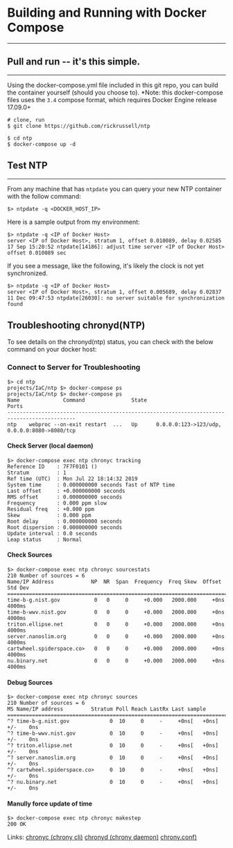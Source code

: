 # Building and Running with Docker Compose
---
## Pull and run -- it's this simple.
---
Using the docker-compose.yml file included in this git repo, you can build the container yourself (should you choose to).
*Note: this docker-compose files uses the `3.4` compose format, which requires Docker Engine release 17.09.0+

```
# clone, run
$ git clone https://github.com/rickrussell/ntp

$ cd ntp
$ docker-compose up -d 
```

## Test NTP
---
From any machine that has `ntpdate` you can query your new NTP container with the follow
command:

```
$> ntpdate -q <DOCKER_HOST_IP>
```

Here is a sample output from my environment:

```
$> ntpdate -q <IP of Docker Host>
server <IP of Docker Host>, stratum 1, offset 0.010089, delay 0.02585
17 Sep 15:20:52 ntpdate[14186]: adjust time server <IP of Docker Host> offset 0.010089 sec
```

If you see a message, like the following, it's likely the clock is not yet synchronized.
```
$> ntpdate -q <IP of Docker Host>
server <IP of Docker Host>, stratum 1, offset 0.005689, delay 0.02837
11 Dec 09:47:53 ntpdate[26030]: no server suitable for synchronization found
```

## Troubleshooting chronyd(NTP)
To see details on the chronyd(ntp) status, you can check with the below command on your
docker host:

### Connect to Server for Troubleshooting
```
$> cd ntp
projects/IaC/ntp $> docker-compose ps 
projects/IaC/ntp $> docker-compose ps
Name              Command               State                      Ports
--------------------------------------------------------------------------------------------
ntp    webproc --on-exit restart  ...   Up      0.0.0.0:123->123/udp, 0.0.0.0:8080->8080/tcp

```

#### Check Server (local daemon)
```
$> docker-compose exec ntp chronyc tracking
Reference ID    : 7F7F0101 ()
Stratum         : 1
Ref time (UTC)  : Mon Jul 22 18:14:32 2019
System time     : 0.000000000 seconds fast of NTP time
Last offset     : +0.000000000 seconds
RMS offset      : 0.000000000 seconds
Frequency       : 0.000 ppm slow
Residual freq   : +0.000 ppm
Skew            : 0.000 ppm
Root delay      : 0.000000000 seconds
Root dispersion : 0.000000000 seconds
Update interval : 0.0 seconds
Leap status     : Normal
```
#### Check Sources
```
$> docker-compose exec ntp chronyc sourcestats
210 Number of sources = 6
Name/IP Address            NP  NR  Span  Frequency  Freq Skew  Offset  Std Dev
==============================================================================
time-b-g.nist.gov           0   0     0     +0.000   2000.000     +0ns  4000ms
time-b-wwv.nist.gov         0   0     0     +0.000   2000.000     +0ns  4000ms
triton.ellipse.net          0   0     0     +0.000   2000.000     +0ns  4000ms
server.nanoslim.org         0   0     0     +0.000   2000.000     +0ns  4000ms
cartwheel.spiderspace.co>   0   0     0     +0.000   2000.000     +0ns  4000ms
nu.binary.net               0   0     0     +0.000   2000.000     +0ns  4000ms
```
#### Debug Sources
```
$> docker-compose exec ntp chronyc sources
210 Number of sources = 6
MS Name/IP address         Stratum Poll Reach LastRx Last sample
===============================================================================
^? time-b-g.nist.gov             0  10     0     -     +0ns[   +0ns] +/-    0ns
^? time-b-wwv.nist.gov           0  10     0     -     +0ns[   +0ns] +/-    0ns
^? triton.ellipse.net            0  10     0     -     +0ns[   +0ns] +/-    0ns
^? server.nanoslim.org           0  10     0     -     +0ns[   +0ns] +/-    0ns
^? cartwheel.spiderspace.co>     0  10     0     -     +0ns[   +0ns] +/-    0ns
^? nu.binary.net                 0  10     0     -     +0ns[   +0ns] +/-    0ns
```
#### Manully force update of time
```
$> docker-compose exec ntp chronyc makestep
200 OK

```

Links: 
[chronyc (chrony cli)](https://chrony.tuxfamily.org/doc/3.5/chronyc.html "chronyc (chrony CLI)") 
[chronyd (chrony daemon)](https://chrony.tuxfamily.org/doc/3.5/chronyd.html "chronyd (chrony daemon)") 
[chrony.conf)](https://chrony.tuxfamily.org/doc/3.5/chrony.conf.html "chrony.conf)")
